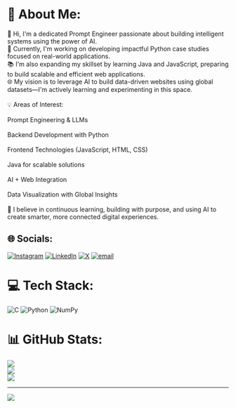 # 💫 About Me:
👋 Hi, I'm a dedicated Prompt Engineer passionate about building intelligent systems using the power of AI.<br>🔧 Currently, I'm working on developing impactful Python case studies focused on real-world applications.<br>📚 I'm also expanding my skillset by learning Java and JavaScript, preparing to build scalable and efficient web applications.<br>🌐 My vision is to leverage AI to build data-driven websites using global datasets—I'm actively learning and experimenting in this space.<br><br>💡 Areas of Interest:<br><br>Prompt Engineering & LLMs<br><br>Backend Development with Python<br><br>Frontend Technologies (JavaScript, HTML, CSS)<br><br>Java for scalable solutions<br><br>AI + Web Integration<br><br>Data Visualization with Global Insights<br><br>🚀 I believe in continuous learning, building with purpose, and using AI to create smarter, more connected digital experiences.


## 🌐 Socials:
[![Instagram](https://img.shields.io/badge/Instagram-%23E4405F.svg?logo=Instagram&logoColor=white)](https://instagram.com/chekuri_raja_varma) [![LinkedIn](https://img.shields.io/badge/LinkedIn-%230077B5.svg?logo=linkedin&logoColor=white)](https://linkedin.com/in/rajavarma0) [![X](https://img.shields.io/badge/X-black.svg?logo=X&logoColor=white)](https://x.com/chsrajavarma) [![email](https://img.shields.io/badge/Email-D14836?logo=gmail&logoColor=white)](mailto:chsrajavarma@gmail.comlink) 

# 💻 Tech Stack:
![C](https://img.shields.io/badge/c-%2300599C.svg?style=for-the-badge&logo=c&logoColor=white) ![Python](https://img.shields.io/badge/python-3670A0?style=for-the-badge&logo=python&logoColor=ffdd54) ![NumPy](https://img.shields.io/badge/numpy-%23013243.svg?style=for-the-badge&logo=numpy&logoColor=white)
# 📊 GitHub Stats:
![](https://github-readme-stats.vercel.app/api?username=rajavarma2&theme=tokyonight&hide_border=false&include_all_commits=true&count_private=false)<br/>
![](https://nirzak-streak-stats.vercel.app/?user=rajavarma2&theme=tokyonight&hide_border=false)<br/>
![](https://github-readme-stats.vercel.app/api/top-langs/?username=rajavarma2&theme=tokyonight&hide_border=false&include_all_commits=true&count_private=false&layout=compact)

---
[![](https://visitcount.itsvg.in/api?id=rajavarma2&icon=0&color=0)](https://visitcount.itsvg.in)

<!-- Proudly created with GPRM ( https://gprm.itsvg.in ) -->

<!--
**rajavarma2/rajavarma2** is a ✨ _special_ ✨ repository because its `README.md` (this file) appears on your GitHub profile.

Here are some ideas to get you started:

- 🔭 I’m currently working on ...
- 🌱 I’m currently learning ...
- 👯 I’m looking to collaborate on ...
- 🤔 I’m looking for help with ...
- 💬 Ask me about ...
- 📫 How to reach me: ...
- 😄 Pronouns: ...
- ⚡ Fun fact: ...
-->
